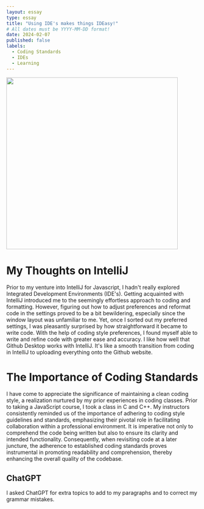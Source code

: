 ```yaml
---
layout: essay
type: essay
title: "Using IDE's makes things IDEasy!"
# All dates must be YYYY-MM-DD format!
date: 2024-02-07
published: false
labels:
  - Coding Standards
  - IDEs
  - Learning
---
```


<p>
<img width="450px" class="image-fluid" src="https://hippoom.github.io/images/checkstyle-e2e/style.jpg">
</p>

<h1>
My Thoughts on IntelliJ
</h1>
  <p>
  Prior to my venture into IntelliJ for Javascript, I hadn't really explored Integrated Development Environments (IDE's). Getting acquainted with IntelliJ introduced me to the seemingly effortless approach to coding and formatting. However, figuring out how to adjust preferences and reformat code in the settings proved to be a bit bewildering, especially since the window layout was unfamiliar to me. Yet, once I sorted out my preferred settings, I was pleasantly surprised by how straightforward it became to write code. With the help of coding style preferences, I found myself able to write and refine code with greater ease and accuracy. I like how well that Github Desktop works with IntelliJ. It's like a smooth transition from coding in IntelliJ to uploading everything onto the Github website.
  </p>

<h1>
The Importance of Coding Standards
</h1>
  <p>
  I have come to appreciate the significance of maintaining a clean coding style, a realization nurtured by my prior experiences in coding classes. Prior to taking a JavaScript course, I took a class in C and C++. My instructors consistently reminded us of  the importance of adhering to coding style guidelines and standards, emphasizing their pivotal role in facilitating collaboration within a professional environment. It is imperative not only to comprehend the code being written but also to ensure its clarity and intended functionality. Consequently, when revisiting code at a later juncture, the adherence to established coding standards proves instrumental in promoting readability and comprehension, thereby enhancing the overall quality of the codebase.
  </p>

<h2>
ChatGPT
</h2>
I asked ChatGPT for extra topics to add to my paragraphs and to correct my grammar mistakes.
